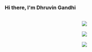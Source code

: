 ### Hi there, I'm Dhruvin Gandhi

######
<p align="center">
<img src ="https://github-readme-stats.vercel.app/api?username=dhruvin5&show_icons=true&count_private=true&theme= tokyonight&hide_border=false&hide=issues,contribs&bg_color=00000000">
<br>
<br>
  <img src ="https://github-readme-stats.vercel.app/api/top-langs/?username=dhruvin5&layout=compact&hide_border=false&theme=darcula&bg_color=00000000&langs_count=6&hide=jupyter%20notebook,tex,css,php">
  <br>
  <br>
  <img src ="https://github-readme-streak-stats.herokuapp.com?user=dhruvin5&theme=darcula&hide_border=false&background=FFFFFF00">
    <br>
  <br>
</p>


